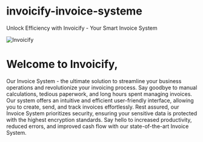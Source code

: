 # invoicify-invoice-systeme
Unlock Efficiency with Invoicify - Your Smart Invoice System

![Invoicify](https://github.com/user-attachments/assets/0ff5d842-3a81-4441-86ff-a5829eaba94d)


# Welcome to Invoicify, 

Our Invoice System - the ultimate solution to streamline your business operations and revolutionize your invoicing process. 
Say goodbye to manual calculations, tedious paperwork, and long hours spent managing invoices. Our system offers an intuitive and efficient user-friendly interface, 
allowing you to create, send, and track invoices effortlessly. Rest assured, our Invoice System prioritizes security, 
ensuring your sensitive data is protected with the highest encryption standards. Say hello to increased productivity, reduced errors, 
and improved cash flow with our state-of-the-art Invoice System.
